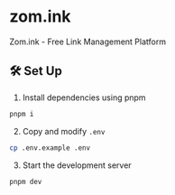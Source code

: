 # zom.ink

Zom.ink - Free Link Management Platform

## 🛠 Set Up

1. Install dependencies using pnpm

```bash
pnpm i
```

2. Copy and modify `.env`

```bash
cp .env.example .env
```

3. Start the development server

```bash
pnpm dev
```
